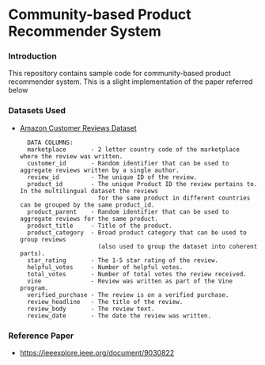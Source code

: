 # Community-based Product Recommender System

### Introduction
This repository contains sample code for community-based product recommender system. This is a slight implementation of the paper referred below

### Datasets Used
- [Amazon Customer Reviews Dataset](https://s3.amazonaws.com/amazon-reviews-pds/readme.html)
  ```
    DATA COLUMNS:
    marketplace       - 2 letter country code of the marketplace where the review was written.
    customer_id       - Random identifier that can be used to aggregate reviews written by a single author.
    review_id         - The unique ID of the review.
    product_id        - The unique Product ID the review pertains to. In the multilingual dataset the reviews
                        for the same product in different countries can be grouped by the same product_id.
    product_parent    - Random identifier that can be used to aggregate reviews for the same product.
    product_title     - Title of the product.
    product_category  - Broad product category that can be used to group reviews 
                        (also used to group the dataset into coherent parts).
    star_rating       - The 1-5 star rating of the review.
    helpful_votes     - Number of helpful votes.
    total_votes       - Number of total votes the review received.
    vine              - Review was written as part of the Vine program.
    verified_purchase - The review is on a verified purchase.
    review_headline   - The title of the review.
    review_body       - The review text.
    review_date       - The date the review was written.
  ```

### Reference Paper
- https://ieeexplore.ieee.org/document/9030822
